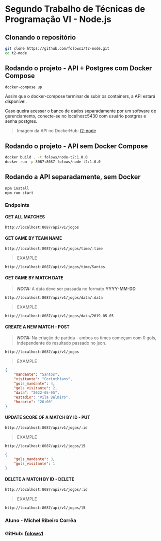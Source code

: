 # Segundo Trabalho de Técnicas de Programação VI - Node.js


## Clonando o repositório

```bash
git clone https://github.com/folows1/t2-node.git
cd t2-node
```

## Rodando o projeto - API + Postgres com Docker Compose

```bash
docker-compose up
```

Assim que o docker-compose terminar de subir os containers, a API estará disponível.

Caso queira acessar o banco de dados separadamente por um software de gerenciamento, conecte-se no localhost:5430 com usuário postgres e senha postgres.

> Imagem da API no DockerHub: [t2-node](https://hub.docker.com/r/folows/node-t2/)

## Rodando o projeto - API sem Docker Compose

```bash
docker build . -t folows/node-t2:1.0.0
docker run -p 8087:8087 folows/node-t2:1.0.0
```

## Rodando a API separadamente, sem Docker

```bash
npm install
npm run start
```

### Endpoints


#### GET ALL MATCHES
```bash
http://localhost:8087/api/v1/jogos
```

#### GET GAME BY TEAM NAME
```bash
http://localhost:8087/api/v1/jogos/time/:time
```
> EXAMPLE
```bash
http://localhost:8087/api/v1/jogos/time/Santos
```

#### GET GAME BY MATCH DATE
> **_NOTA:_** A data deve ser passada no formato **YYYY-MM-DD**
```bash
http://localhost:8087/api/v1/jogos/data/:data
```
> EXAMPLE
```bash
http://localhost:8087/api/v1/jogos/data/2019-05-05
```

#### CREATE A NEW MATCH - POST
> **_NOTA:_** Na criação de partida - ambos os times começam com 0 gols, independente do resultado passado no json.
```bash
http://localhost:8087/api/v1/jogos
```
> EXAMPLE
```json
{
    "mandante": "Santos",
    "visitante": "Corinthians",
    "gols_mandante": 4,
    "gols_visitante": 2,
    "data": "2022-05-05",
    "estadio": "Vila Belmiro",
    "horario": "20:00"
}
```

#### UPDATE SCORE OF A MATCH BY ID - PUT
```bash
http://localhost:8087/api/v1/jogos/:id
```
> EXAMPLE
```bash
http://localhost:8087/api/v1/jogos/15
```

```json
{
    "gols_mandante": 3,
    "gols_visitante": 1
}
```

#### DELETE A MATCH BY ID - DELETE
```bash
http://localhost:8087/api/v1/jogos/:id
```
> EXAMPLE
```bash
http://localhost:8087/api/v1/jogos/15
```

### Aluno - Michel Ribeiro Corrêa
### GitHub: [folows1](https://github.com/folows1)
